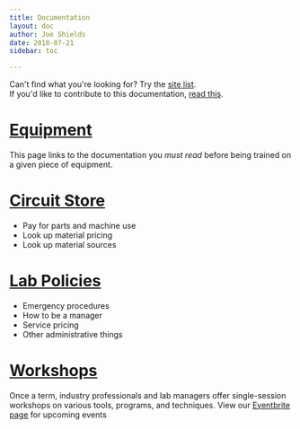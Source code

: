 ```yaml
---
title: Documentation
layout: doc
author: Joe Shields
date: 2018-07-21
sidebar: toc

---
```


Can't find what you're looking for? Try the [site list](/doc/siteList.md).  
If you'd like to contribute to this documentation, [read this](/doc/contributing.md).

# [Equipment](equip)
This page links to the documentation you *must read* before being trained on a given piece of equipment.

# [Circuit Store](store)
- Pay for parts and machine use
- Look up material pricing
- Look up material sources

# [Lab Policies](policies)
- Emergency procedures
- How to be a manager
- Service pricing
- Other administrative things

# [Workshops](workshops)
Once a term, industry professionals and lab managers offer single-session workshops on various tools, programs, and techniques.
View our [Eventbrite page](https://www.eventbrite.com/o/portland-state-university-electronics-prototyping-lab-epl-11381470478) for upcoming events
